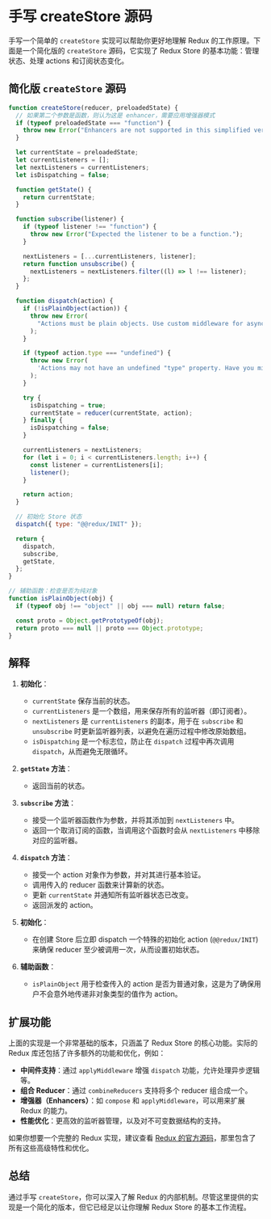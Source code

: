 # 手写 createStore 源码

手写一个简单的 `createStore` 实现可以帮助你更好地理解 Redux 的工作原理。下面是一个简化版的 `createStore` 源码，它实现了 Redux Store 的基本功能：管理状态、处理 actions 和订阅状态变化。

## 简化版 `createStore` 源码

```javascript
function createStore(reducer, preloadedState) {
  // 如果第二个参数是函数，则认为这是 enhancer，需要应用增强器模式
  if (typeof preloadedState === "function") {
    throw new Error("Enhancers are not supported in this simplified version.");
  }

  let currentState = preloadedState;
  let currentListeners = [];
  let nextListeners = currentListeners;
  let isDispatching = false;

  function getState() {
    return currentState;
  }

  function subscribe(listener) {
    if (typeof listener !== "function") {
      throw new Error("Expected the listener to be a function.");
    }

    nextListeners = [...currentListeners, listener];
    return function unsubscribe() {
      nextListeners = nextListeners.filter((l) => l !== listener);
    };
  }

  function dispatch(action) {
    if (!isPlainObject(action)) {
      throw new Error(
        "Actions must be plain objects. Use custom middleware for async actions."
      );
    }

    if (typeof action.type === "undefined") {
      throw new Error(
        'Actions may not have an undefined "type" property. Have you misspelled a constant?'
      );
    }

    try {
      isDispatching = true;
      currentState = reducer(currentState, action);
    } finally {
      isDispatching = false;
    }

    currentListeners = nextListeners;
    for (let i = 0; i < currentListeners.length; i++) {
      const listener = currentListeners[i];
      listener();
    }

    return action;
  }

  // 初始化 Store 状态
  dispatch({ type: "@@redux/INIT" });

  return {
    dispatch,
    subscribe,
    getState,
  };
}

// 辅助函数：检查是否为纯对象
function isPlainObject(obj) {
  if (typeof obj !== "object" || obj === null) return false;

  const proto = Object.getPrototypeOf(obj);
  return proto === null || proto === Object.prototype;
}
```

## 解释

1. **初始化**：

   - `currentState` 保存当前的状态。
   - `currentListeners` 是一个数组，用来保存所有的监听器（即订阅者）。
   - `nextListeners` 是 `currentListeners` 的副本，用于在 `subscribe` 和 `unsubscribe` 时更新监听器列表，以避免在遍历过程中修改原始数组。
   - `isDispatching` 是一个标志位，防止在 `dispatch` 过程中再次调用 `dispatch`，从而避免无限循环。

2. **`getState` 方法**：

   - 返回当前的状态。

3. **`subscribe` 方法**：

   - 接受一个监听器函数作为参数，并将其添加到 `nextListeners` 中。
   - 返回一个取消订阅的函数，当调用这个函数时会从 `nextListeners` 中移除对应的监听器。

4. **`dispatch` 方法**：

   - 接受一个 action 对象作为参数，并对其进行基本验证。
   - 调用传入的 reducer 函数来计算新的状态。
   - 更新 `currentState` 并通知所有监听器状态已改变。
   - 返回派发的 action。

5. **初始化**：

   - 在创建 Store 后立即 dispatch 一个特殊的初始化 action (`@@redux/INIT`) 来确保 reducer 至少被调用一次，从而设置初始状态。

6. **辅助函数**：
   - `isPlainObject` 用于检查传入的 action 是否为普通对象，这是为了确保用户不会意外地传递非对象类型的值作为 action。

## 扩展功能

上面的实现是一个非常基础的版本，只涵盖了 Redux Store 的核心功能。实际的 Redux 库还包括了许多额外的功能和优化，例如：

- **中间件支持**：通过 `applyMiddleware` 增强 `dispatch` 功能，允许处理异步逻辑等。
- **组合 Reducer**：通过 `combineReducers` 支持将多个 reducer 组合成一个。
- **增强器（Enhancers）**：如 `compose` 和 `applyMiddleware`，可以用来扩展 Redux 的能力。
- **性能优化**：更高效的监听器管理，以及对不可变数据结构的支持。

如果你想要一个完整的 Redux 实现，建议查看 [Redux 的官方源码](https://github.com/reduxjs/redux)，那里包含了所有这些高级特性和优化。

## 总结

通过手写 `createStore`，你可以深入了解 Redux 的内部机制。尽管这里提供的实现是一个简化的版本，但它已经足以让你理解 Redux Store 的基本工作流程。
